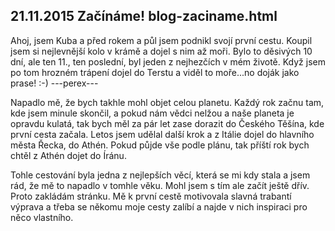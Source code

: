 21.11.2015
Začínáme!
blog-zaciname.html
--------------

Ahoj, jsem Kuba a před rokem a půl jsem podnikl svojí první cestu. Koupil jsem si nejlevnější kolo v krámě a dojel s nim až moři. Bylo to děsivých 10 dní, ale ten 11., ten poslední, byl jeden z nejhezčích v mém životě. Když jsem po tom hrozném trápení dojel do Terstu a viděl to moře...no doják jako prase! :-) 
---perex---

Napadlo mě, že bych takhle mohl objet celou planetu. Každý rok začnu tam, kde jsem minule skončil, a pokud nám vědci nelžou a naše planeta je opravdu kulatá, tak bych měl za pár let zase dorazit do Českého Těšína, kde první cesta začala. Letos jsem udělal další krok a z Itálie dojel do hlavního města Řecka, do Athén. Pokud půjde vše podle plánu, tak příští rok bych chtěl z Athén dojet do Íránu. 

Tohle cestování byla jedna z nejlepších věcí, která se mi kdy stala a jsem rád, že mě to napadlo v tomhle věku. Mohl jsem s tím ale začít ještě dřív. Proto zakládám stránku. Mě k první cestě motivovala slavná trabantí výprava a třeba se někomu moje cesty zalíbí a najde v nich inspiraci pro něco vlastního.